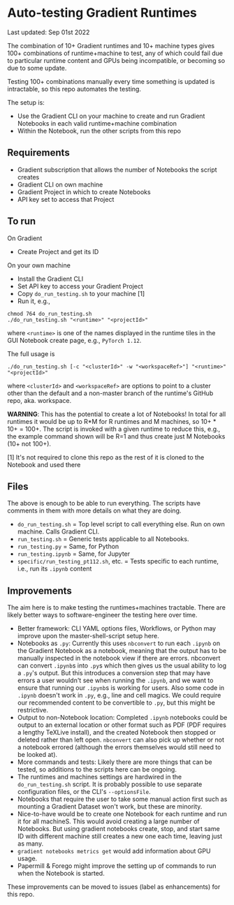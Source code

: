 # Auto-testing Gradient Runtimes

Last updated: Sep 01st 2022

The combination of 10+ Gradient runtimes and 10+ machine types gives 100+ combinations of runtime+machine to test, any of which could fail due to particular runtime content and GPUs being incompatible, or becoming so due to some update.

Testing 100+ combinations manually every time something is updated is intractable, so this repo automates the testing.

The setup is:

- Use the Gradient CLI on your machine to create and run Gradient Notebooks in each valid runtime+machine combination
- Within the Notebook, run the other scripts from this repo

## Requirements

 - Gradient subscription that allows the number of Notebooks the script creates
 - Gradient CLI on own machine
 - Gradient Project in which to create Notebooks
 - API key set to access that Project

## To run

On Gradient

- Create Project and get its ID

On your own machine

- Install the Gradient CLI
- Set API key to access your Gradient Project
- Copy `do_run_testing.sh` to your machine [1]
- Run it, e.g.,

```
chmod 764 do_run_testing.sh
./do_run_testing.sh "<runtime>" "<projectId>"
```

where `<runtime>` is one of the names displayed in the runtime tiles in the GUI Notebook create page, e.g., `PyTorch 1.12`.

The full usage is

```
./do_run_testing.sh [-c "<clusterId>" -w "<workspaceRef>"] "<runtime>" "<projectId>"
```

where `<clusterId>` and `<workspaceRef>` are options to point to a cluster other than the default and a non-master branch of the runtime's GitHub repo, aka. workspace.

**WARNING**: This has the potential to create a lot of Notebooks! In total for all runtimes it would be up to R*M for R runtimes and M machines, so 10+ * 10+ = 100+. The script is invoked with a given runtime to reduce this, e.g., the example command shown will be R=1 and thus create just M Notebooks (10+ not 100+).

[1] It's not required to clone this repo as the rest of it is cloned to the Notebook and used there

## Files

The above is enough to be able to run everything. The scripts have comments in them with more details on what they are doing.

- `do_run_testing.sh` = Top level script to call everything else. Run on own machine. Calls Gradient CLI.
- `run_testing.sh` = Generic tests applicable to all Notebooks.
- `run_testing.py` = Same, for Python
- `run_testing.ipynb` = Same, for Jupyter
- `specific/run_testing_pt112.sh`, etc. = Tests specific to each runtime, i.e., run its `.ipynb` content

## Improvements

The aim here is to make testing the runtimes+machines tractable. There are likely better ways to software-engineer the testing here over time.

- Better framework: CLI YAML options files, Workflows, or Python may improve upon the master-shell-script setup here.
- Notebooks as `.py`: Currently this uses `nbconvert` to run each `.ipynb` on the Gradient Notebook as a notebook, meaning that the output has to be manually inspected in the notebook view if there are errors. nbconvert can convert `.ipynb`s into `.py`s which then gives us the usual ability to log a `.py`'s output. But this introduces a conversion step that may have errors a user wouldn't see when running the `.ipynb`, and we want to ensure that running our `.ipynb`s is working for users. Also some code in `.ipynb` doesn't work in `.py`, e.g., line and cell magics. We could require our recommended content to be convertible to `.py`, but this might be restrictive.
- Output to non-Notebook location: Completed `.ipynb` notebooks could be output to an external location or other format such as PDF (PDF requires a lengthy TeXLive install), and the created Notebook then stopped or deleted rather than left open. `nbconvert` can also pick up whether or not a notebook errored (although the errors themselves would still need to be looked at).
- More commands and tests: Likely there are more things that can be tested, so additions to the scripts here can be ongoing.
- The runtimes and machines settings are hardwired in the `do_run_testing.sh` script. It is probably possible to use separate configuration files, or the CLI's `--optionsFile`.
- Notebooks that require the user to take some manual action first such as mounting a Gradient Dataset won't work, but these are minority.
- Nice-to-have would be to create one Notebook for each runtime and run it for all machineS. This would avoid creating a large number of Notebooks. But using gradient notebooks create, stop, and start same ID with different machine still creates a new one each time, leaving just as many.
- `gradient notebooks metrics get` would add information about GPU usage.
- Papermill & Forego might improve the setting up of commands to run when the Notebook is started.

These improvements can be moved to issues (label as enhancements) for this repo.
